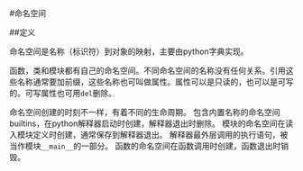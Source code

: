 #命名空间

##定义

命名空间是名称（标识符）到对象的映射，主要由python字典实现。

函数，类和模块都有自己的命名空间。不同命名空间的名称没有任何关系。引用这些名称通常要加前缀，这些名称也可叫做属性。属性可以是只读的，也可以是可写的。可写属性也可用`del`删除。

命名空间创建的时刻不一样，有着不同的生命周期。
包含内置名称的命名空间builtins，在python解释器启动时创建，解释器退出时删除。
模块的命名空间在读入模块定义时创建，通常保存到解释器退出。
解释器最外层调用的执行语句，被当作模块`__main__`的一部分。
函数的命名空间在函数调用时创建，函数退出时销毁。







